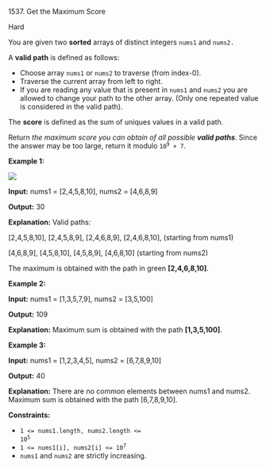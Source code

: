 1537\. Get the Maximum Score

Hard

You are given two **sorted** arrays of distinct integers `nums1` and `nums2.`

A **valid path** is defined as follows:

*   Choose array `nums1` or `nums2` to traverse (from index-0).
*   Traverse the current array from left to right.
*   If you are reading any value that is present in `nums1` and `nums2` you are allowed to change your path to the other array. (Only one repeated value is considered in the valid path).

The **score** is defined as the sum of uniques values in a valid path.

Return _the maximum score you can obtain of all possible **valid paths**_. Since the answer may be too large, return it modulo <code>10<sup>9</sup> + 7</code>.

**Example 1:**

![](https://leetcode-in-java.github.io/src/main/java/g1501_1600/s1537_get_the_maximum_score/sample_1_1893.png)

**Input:** nums1 = [2,4,5,8,10], nums2 = [4,6,8,9]

**Output:** 30

**Explanation:** Valid paths: 

[2,4,5,8,10], [2,4,5,8,9], [2,4,6,8,9], [2,4,6,8,10], (starting from nums1) 

[4,6,8,9], [4,5,8,10], [4,5,8,9], [4,6,8,10] (starting from nums2) 

The maximum is obtained with the path in green **[2,4,6,8,10]**.

**Example 2:**

**Input:** nums1 = [1,3,5,7,9], nums2 = [3,5,100]

**Output:** 109

**Explanation:** Maximum sum is obtained with the path **[1,3,5,100]**.

**Example 3:**

**Input:** nums1 = [1,2,3,4,5], nums2 = [6,7,8,9,10]

**Output:** 40

**Explanation:** There are no common elements between nums1 and nums2. Maximum sum is obtained with the path [6,7,8,9,10].

**Constraints:**

*   <code>1 <= nums1.length, nums2.length <= 10<sup>5</sup></code>
*   <code>1 <= nums1[i], nums2[i] <= 10<sup>7</sup></code>
*   `nums1` and `nums2` are strictly increasing.